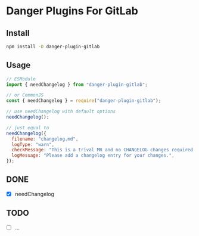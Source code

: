 # Danger Plugins For GitLab

## Install

```bash
npm install -D danger-plugin-gitlab
```

## Usage

```javascript
// ESModule
import { needChangelog } from "danger-plugin-gitlab";

// or CommonJS
const { needChangelog } = require("danger-plugin-gitlab");

// use needChangelog with default options
needChangelog();

// just equal to
needChangelog({
  filename: "changelog.md",
  logType: "warn",
  checkMessage: "This is a trival MR and no CHANGELOG changes required.",
  logMessage: "Please add a changelog entry for your changes.",
});
```

## DONE

- [x] needChangelog

## TODO

- [ ] ...
